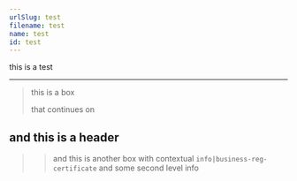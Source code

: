 ```yaml
---
urlSlug: test
filename: test
name: test
id: test
---
```

this is a test

- - -

> this is a box
>
> that continues on

## and this is a header

>
>
> > and this is another box with contextual `info|business-reg-certificate` and some second level info
>
>